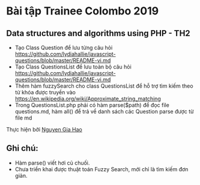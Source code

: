# Bài tập Trainee Colombo 2019

## Data structures and algorithms using PHP - TH2

  - Tạo Class Question để lưu từng câu hỏi https://github.com/lydiahallie/javascript-questions/blob/master/README-vi.md
  - Tạo Class QuestionsList để lưu toàn bộ câu hỏi https://github.com/lydiahallie/javascript-questions/blob/master/README-vi.md
  - Thêm hàm fuzzySearch cho class QuestionsList để hỗ trợ tìm kiếm theo từ khóa được truyền vào https://en.wikipedia.org/wiki/Approximate_string_matching
  - Trong QuestionsList.php phải có hàm parse($path) để đọc file questions.md, hàm all() để trả về danh sách các Question parse được từ file md

Thực hiện bởi [Nguyen Gia Hao](https://github.com/AIV-T-STARK)

## Ghi chú:

- Hàm parse() viết hơi củ chuối.
- Chưa triển khai được thuật toán Fuzzy Search, mới chỉ là tìm kiếm đơn giản.